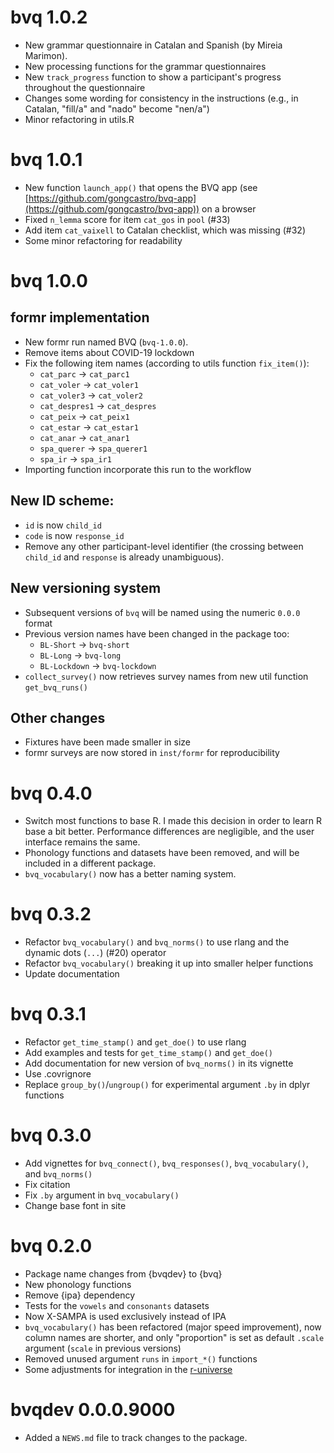 # bvq 1.0.2

- New grammar questionnaire in Catalan and Spanish (by Mireia Marimon).
- New processing functions for the grammar questionnaires
- New `track_progress` function to show a participant's progress throughout the questionnaire 
- Changes some wording for consistency in the instructions (e.g., in Catalan, "fill/a" and "nado" become "nen/a")
- Minor refactoring in utils.R


# bvq 1.0.1

- New function `launch_app()` that opens the BVQ app (see [https://github.com/gongcastro/bvq-app](https://github.com/gongcastro/bvq-app)) on a browser
- Fixed `n_lemma` score for item `cat_gos` in `pool` (#33)
- Add item `cat_vaixell` to Catalan checklist, which was missing (#32)
- Some minor refactoring for readability

# bvq 1.0.0

## formr implementation

* New formr run named BVQ (`bvq-1.0.0`).
* Remove items about COVID-19 lockdown
* Fix the following item names (according to utils function `fix_item()`):
    - `cat_parc` -> `cat_parc1`
    - `cat_voler` -> `cat_voler1`
    - `cat_voler3` -> `cat_voler2`
    - `cat_despres1` -> `cat_despres`
    - `cat_peix` -> `cat_peix1`
    - `cat_estar` -> `cat_estar1`
    - `cat_anar` -> `cat_anar1`
    - `spa_querer` -> `spa_querer1`
    - `spa_ir` -> `spa_ir1`
* Importing function incorporate this run to the workflow

## New ID scheme:

* `id` is now `child_id`
* `code` is now `response_id`
* Remove any other participant-level identifier (the crossing between `child_id` and `response` is already unambiguous).

## New versioning system

* Subsequent versions of `bvq` will be named using the numeric `0.0.0` format
* Previous version names have been changed in the package too:
    - `BL-Short` -> `bvq-short`
    - `BL-Long` -> `bvq-long`
    - `BL-Lockdown` -> `bvq-lockdown`
* `collect_survey()` now retrieves survey names from new util function `get_bvq_runs()` 
    
## Other changes

* Fixtures have been made smaller in size
* formr surveys are now stored in `inst/formr` for reproducibility
    
# bvq 0.4.0

* Switch most functions to base R. I made this decision in order to learn R base a bit better. Performance differences are negligible, and the user interface remains the same.
* Phonology functions and datasets have been removed, and will be included in a different package.
* `bvq_vocabulary()` now has a better naming system.

# bvq 0.3.2

* Refactor `bvq_vocabulary()` and `bvq_norms()` to use rlang and the dynamic dots (`...`) (#20) operator
* Refactor `bvq_vocabulary()` breaking it up into smaller helper functions
* Update documentation


# bvq 0.3.1

* Refactor `get_time_stamp()` and `get_doe()` to use rlang
* Add examples and tests for `get_time_stamp()` and `get_doe()`
* Add documentation for new version of `bvq_norms()` in its vignette
* Use .covrignore
* Replace `group_by()`/`ungroup()` for experimental argument `.by` in dplyr functions


# bvq 0.3.0

* Add vignettes for `bvq_connect()`, `bvq_responses()`, `bvq_vocabulary()`, and `bvq_norms()`
* Fix citation
* Fix `.by` argument in `bvq_vocabulary()`
* Change base font in site

# bvq 0.2.0

* Package name changes from {bvqdev} to {bvq}
* New phonology functions
* Remove {ipa} dependency
* Tests for the `vowels` and `consonants` datasets
* Now X-SAMPA is used exclusively instead of IPA
* `bvq_vocabulary()` has been refactored (major speed improvement), now column names are shorter, and only "proportion" is set as default `.scale` argument (`scale` in previous versions)
* Removed unused argument `runs` in `import_*()` functions
* Some adjustments for integration in the [r-universe](https://gongcastro.r-universe.dev/bvq)

# bvqdev 0.0.0.9000

* Added a `NEWS.md` file to track changes to the package.

